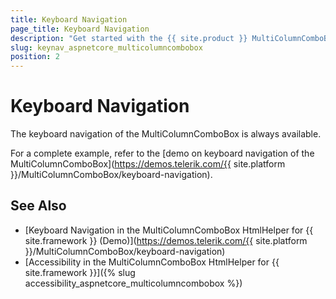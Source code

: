```yaml
---
title: Keyboard Navigation
page_title: Keyboard Navigation
description: "Get started with the {{ site.product }} MultiColumnComboBox and learn about the accessibility support it provides through its keyboard navigation functionality."
slug: keynav_aspnetcore_multicolumncombobox
position: 2
---
```


# Keyboard Navigation

The keyboard navigation of the MultiColumnComboBox is always available.

For a complete example, refer to the [demo on keyboard navigation of the MultiColumnComboBox](https://demos.telerik.com/{{ site.platform }}/MultiColumnComboBox/keyboard-navigation).

## See Also

* [Keyboard Navigation in the MultiColumnComboBox HtmlHelper for {{ site.framework }} (Demo)](https://demos.telerik.com/{{ site.platform }}/MultiColumnComboBox/keyboard-navigation)
* [Accessibility in the MultiColumnComboBox HtmlHelper for {{ site.framework }}]({% slug accessibility_aspnetcore_multicolumncombobox %})
